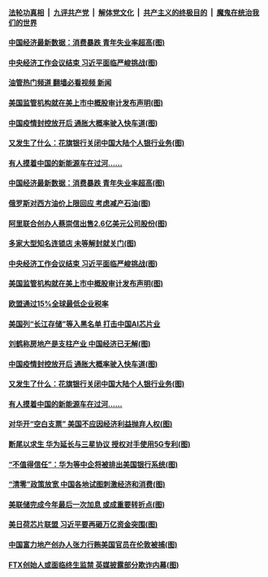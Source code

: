 ####  [法轮功真相](../../../../basic/blob/master/README.md?t=12171602) &nbsp;|&nbsp; [九评共产党](../../../../9ping.md/blob/master/README.md?t=12171602) &nbsp;|&nbsp; [解体党文化](../../../../jtdwh.md/blob/master/README.md?t=12171602)  &nbsp;|&nbsp; [共产主义的终极目的](../../../../gczydzjmd.md/blob/master/README.md?t=12171602) &nbsp;|&nbsp; [魔鬼在统治我们的世界](../../../../mgztzwmdsj.md/blob/master/README.md?t=12171602) 

#### [中国经济最新数据：消费暴跌 青年失业率超高(图)](../pages/p5/1024279.md?t=12171602) 

#### [中央经济工作会议结束 习近平面临严峻挑战(图)](../pages/p5/1024284.md?t=12171602) 

#### [油管热门频道 翻墙必看视频 新闻](http://129.146.143.75:81/youtube.html?12171602)

#### [美国监管机构就在美上市中概股审计发布声明(图)](../pages/p5/1024274.md?t=12171602) 

#### [中国疫情封控放开后 通胀大概率驶入快车道(图)](../pages/p5/1024228.md?t=12171602) 

#### [又发生了什么：花旗银行关闭中国大陆个人银行业务(图)](../pages/p5/1024226.md?t=12171602) 

#### [有人摸着中国的新能源车在过河……](../pages/p5/1024223.md?t=12171602) 

#### [中国经济最新数据：消费暴跌 青年失业率超高(图)](../pages/p5/1024279.md?t=12171602) 

#### [俄罗斯对西方油价上限回应 考虑减产石油(图)](../pages/p5/1024307.md?t=12171602) 

#### [阿里联合创办人蔡崇信出售2.6亿美元公司股份(图)](../pages/p5/1024306.md?t=12171602) 

#### [多家大型知名连锁店 未等解封就关门(图)](../pages/p5/1024305.md?t=12171602) 

#### [中央经济工作会议结束 习近平面临严峻挑战(图)](../pages/p5/1024284.md?t=12171602) 

#### [美国监管机构就在美上市中概股审计发布声明(图)](../pages/p5/1024274.md?t=12171602) 

#### [欧盟通过15%全球最低企业税率](../pages/p5/1024270.md?t=12171602) 

#### [美国列“长江存储”等入黑名单 打击中国AI芯片业](../pages/p5/1024266.md?t=12171602) 

#### [刘鹤称房地产是支柱产业 中国经济已无解(图)](../pages/p5/1024249.md?t=12171602) 

#### [中国疫情封控放开后 通胀大概率驶入快车道(图)](../pages/p5/1024228.md?t=12171602) 

#### [又发生了什么：花旗银行关闭中国大陆个人银行业务(图)](../pages/p5/1024226.md?t=12171602) 

#### [有人摸着中国的新能源车在过河……](../pages/p5/1024223.md?t=12171602) 

#### [对华开“空白支票” 美国不应因经济利益抛弃人权(图)](../pages/p5/1024220.md?t=12171602) 

#### [断尾以求生 华为延长与三星协议 授权对手使用5G专利(图)](../pages/p5/1024219.md?t=12171602) 

#### [“不值得信任”：华为等中企将被排出美国银行系统(图)](../pages/p5/1024216.md?t=12171602) 

#### [“清零”政策放宽 中国各地试图刺激经济和消费(图)](../pages/p5/1024135.md?t=12171602) 

#### [美联储完成今年最后一次加息 或成重要转折点(图)](../pages/p5/1024149.md?t=12171602) 

#### [美日荷芯片联盟 习近平要再砸万亿资金突围(图)](../pages/p5/1024147.md?t=12171602) 

#### [中国富力地产创办人张力行贿美国官员在伦敦被捕(图)](../pages/p5/1024141.md?t=12171602) 

#### [FTX创始人或面临终生监禁 英媒披露部分欺诈内幕(图)](../pages/p5/1024122.md?t=12171602) 

<img src='http://gfw-breaker.win/goodnews/indexes/p5.md' width='0px' height='0px'/>
